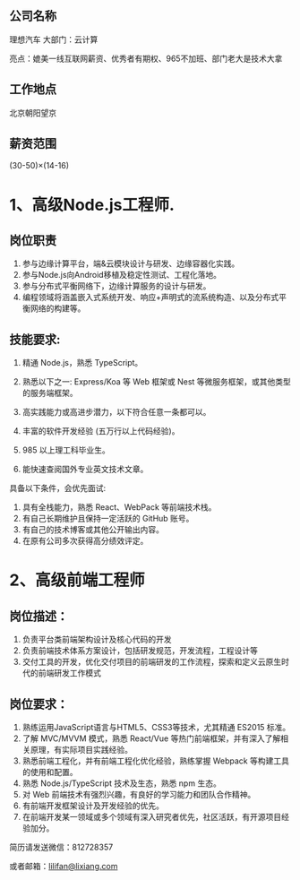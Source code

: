 ## 公司名称
理想汽车  大部门：云计算

亮点：媲美一线互联网薪资、优秀者有期权、965不加班、部门老大是技术大拿

## 工作地点 

北京朝阳望京
## 薪资范围
(30-50)×(14-16)

# 1、高级Node.js工程师.

## 岗位职责

1.  参与边缘计算平台，端&云模块设计与研发、边缘容器化实践。
2.  参与Node.js向Android移植及稳定性测试、工程化落地。
3.  参与分布式平衡网络下，边缘计算服务的设计与研发。
4.  编程领域将涵盖嵌入式系统开发、响应+声明式的流系统构造、以及分布式平衡网络的构建等。

## 技能要求:
1.  精通 Node.js，熟悉 TypeScript。
2.  熟悉以下之一: Express/Koa 等 Web 框架或 Nest 等微服务框架，或其他类型的服务端框架。
3.  高实践能力或高进步潜力，以下符合任意一条都可以。

  1. 丰富的软件开发经验 (五万行以上代码经验)。
  2. 985 以上理工科毕业生。
4. 能快速查阅国外专业英文技术文章。

具备以下条件，会优先面试:
1. 具有全栈能力，熟悉 React、WebPack 等前端技术栈。
2. 有自己长期维护且保持一定活跃的 GitHub 账号。
3. 有自己的技术博客或其他公开输出内容。
4. 在原有公司多次获得高分绩效评定。

# 2、高级前端工程师
## 岗位描述：
1. 负责平台类前端架构设计及核心代码的开发
2. 负责前端技术体系方案设计，包括研发规范，开发流程，工程设计等
3. 交付工具的开发，优化交付项目的前端研发的工作流程，探索和定义云原生时代的前端研发工作模式

## 岗位要求：
1. 熟练运用JavaScript语言与HTML5、CSS3等技术，尤其精通 ES2015 标准。
2. 了解 MVC/MVVM 模式，熟悉 React/Vue 等热门前端框架，并有深入了解相关原理，有实际项目实践经验。
3. 熟悉前端工程化，并有前端工程化优化经验，熟练掌握 Webpack 等构建工具的使用和配置。
4. 熟悉 Node.js/TypeScript 技术及生态，熟悉 npm 生态。
5. 对 Web 前端技术有强烈兴趣，有良好的学习能力和团队合作精神。
6. 有前端开发框架设计及开发经验的优先。
7. 在前端开发某一领域或多个领域有深入研究者优先，社区活跃，有开源项目经验加分。

简历请发送微信：812728357

或者邮箱：lilifan@lixiang.com
